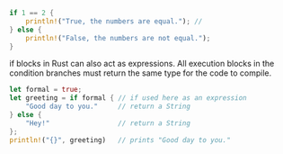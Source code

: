 ```rust
if 1 == 2 {
    println!("True, the numbers are equal."); //
} else {
    println!("False, the numbers are not equal.");
}
```

if blocks in Rust can also act as expressions. All execution blocks in the condition branches must return the same type for the code to compile.


```rust
let formal = true;
let greeting = if formal { // if used here as an expression
    "Good day to you."     // return a String
} else {
    "Hey!"                 // return a String
};
println!("{}", greeting)   // prints "Good day to you."

```
